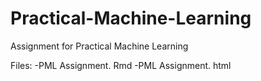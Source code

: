 # Practical-Machine-Learning

Assignment for Practical Machine Learning

Files: 
-PML Assignment. Rmd
-PML Assignment. html

